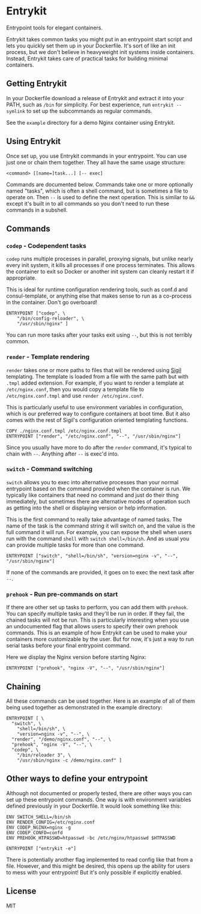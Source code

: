 # Entrykit

Entrypoint tools for elegant containers.

Entrykit takes common tasks you might put in an entrypoint start script and lets you quickly set them up in your Dockerfile. It's sort of like an init process,
but we don't believe in heavyweight init systems inside containers. Instead, Entrykit takes care of practical tasks for building minimal containers.

## Getting Entrykit

In your Dockerfile download a release of Entrykit and extract it into your
PATH, such as `/bin` for simplicity. For best experience, run `entrykit --symlink` to set up the subcommands as regular commands.

See the `example` directory for a demo Nginx container using Entrykit.

## Using Entrykit

Once set up, you use Entrykit commands in your entrypoint. You can use just one or chain them together. They all have the same usage structure:

    <command> [[name=]task...] [-- exec]

Commands are documented below. Commands take one or more optionally named "tasks", which is often a shell command, but is sometimes a file to operate on. Then `--` is used to define the next operation. This is similar to `&&` except it's built in to all commands so you don't need to run these commands in a subshell.

## Commands

### `codep` - Codependent tasks

`codep` runs multiple processes in parallel, proxying signals, but unlike nearly every init system, it kills all processes if one process terminates. This allows the container to exit so Docker or another init system can cleanly restart it if appropriate.

This is ideal for runtime configuration rendering tools, such as conf.d and consul-template, or anything else that makes sense to run as a co-process in the container. Don't go overboard!

```
ENTRYPOINT ["codep", \
    "/bin/config-reloader", \
    "/usr/sbin/nginx" ]
```

You can run more tasks after your tasks exit using `--`, but this is not terribly common.

### `render` - Template rendering

`render` takes one or more paths to files that will be rendered using [Sigil](https://github.com/gliderlabs/sigil) templating. The template is loaded from a file with the same path but with `.tmpl` added extension. For example, if you want to render a template at `/etc/nginx.conf`, then you would copy a template file to `/etc/nginx.conf.tmpl` and use `render /etc/nginx.conf`.

This is particularly useful to use environment variables in configuration, which is our preferred way to configure containers at boot time. But it also comes with the rest of Sigil's configuration oriented templating functions.

```
COPY ./nginx.conf.tmpl /etc/nginx.conf.tmpl
ENTRYPOINT ["render", "/etc/nginx.conf", "--", "/usr/sbin/nginx"]
```

Since you usually have more to do after the `render` command, it's typical to chain with `--`. Anything after `--` is exec'd into.

### `switch` - Command switching

`switch` allows you to exec into alternative processes than your normal entrypoint based on the command provided when the container is run. We typically like containers that need no command and just do their thing immediately, but sometimes there are alternative modes of operation such as getting into the shell or displaying version or help information.

This is the first command to really take advantage of named tasks. The name of the task is the command string it will switch on, and the value is the full command it will run. For example, you can expose the shell when users run with the command `shell` with `switch shell=/bin/sh`. And as usual you can provide multiple tasks for more than one command.

```
ENTRYPOINT ["switch", "shell=/bin/sh", "version=nginx -v", "--", "/usr/sbin/nginx"]
```
If none of the commands are provided, it goes on to exec the next task after `--`.

### `prehook` - Run pre-commands on start

If there are other set up tasks to perform, you can add them with `prehook`. You can specify multiple tasks and they'll be run in order. If they fail, the chained tasks will not be run. This is particularly interesting when you use an undocumented flag that allows users to specify their own prehook commands. This is an example of how Entrykit can be used to make your containers more customizable by the user. But for now, it's just a way to run serial tasks before your final entrypoint command.

Here we display the Nginx version before starting Nginx:
```
ENTRYPOINT ["prehook", "nginx -V", "--", "/usr/sbin/nginx"]
```
## Chaining

All these commands can be used together. Here is an example of all of them being used together as demonstrated in the example directory:

```
ENTRYPOINT [ \
  "switch", \
    "shell=/bin/sh", \
    "version=nginx -v", "--", \
  "render", "/demo/nginx.conf", "--", \
  "prehook", "nginx -V", "--", \
  "codep", \
    "/bin/reloader 3", \
    "/usr/sbin/nginx -c /demo/nginx.conf" ]
```

## Other ways to define your entrypoint

Although not documented or properly tested, there are other ways you can set up these entrypoint commands. One way is with environment variables defined previously in your Dockerfile. It would look something like this:

```
ENV SWITCH_SHELL=/bin/sh
ENV RENDER_CONFIG=/etc/nginx.conf
ENV CODEP_NGINX=nginx -g
ENV CODEP_CONFD=confd
ENV PREHOOK_HTPASSWD=htpasswd -bc /etc/nginx/htpasswd $HTPASSWD

ENTRYPOINT ["entrykit -e"]
```
There is potentially another flag implemented to read config like that from a file. However, and this might be desired, this opens up the ability for users to mess with your entrypoint! But it's only possible if explicitly enabled.

## License

MIT
